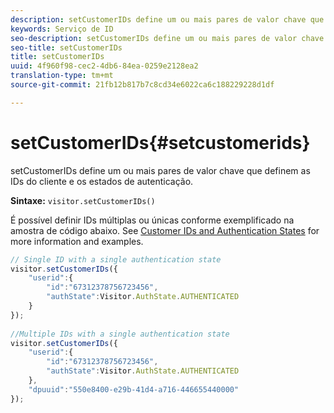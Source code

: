 ```yaml
---
description: setCustomerIDs define um ou mais pares de valor chave que definem as IDs do cliente e os estados de autenticação.
keywords: Serviço de ID
seo-description: setCustomerIDs define um ou mais pares de valor chave que definem as IDs do cliente e os estados de autenticação.
seo-title: setCustomerIDs
title: setCustomerIDs
uuid: 4f960f98-cec2-4db6-84ea-0259e2128ea2
translation-type: tm+mt
source-git-commit: 21fb12b817b7c8cd34e6022ca6c188229228d1df

---
```



# setCustomerIDs{#setcustomerids}

setCustomerIDs define um ou mais pares de valor chave que definem as IDs do cliente e os estados de autenticação.

**Sintaxe:** `visitor.setCustomerIDs()`

É possível definir IDs múltiplas ou únicas conforme exemplificado na amostra de código abaixo. See [Customer IDs and Authentication States](../../reference/authenticated-state.md) for more information and examples.

```js
// Single ID with a single authentication state 
visitor.setCustomerIDs({ 
    "userid":{ 
        "id":"67312378756723456", 
        "authState":Visitor.AuthState.AUTHENTICATED 
    } 
}); 
 
//Multiple IDs with a single authentication state 
visitor.setCustomerIDs({ 
    "userid":{ 
        "id":"67312378756723456", 
        "authState":Visitor.AuthState.AUTHENTICATED 
    }, 
    "dpuuid":"550e8400-e29b-41d4-a716-446655440000" 
});
```

